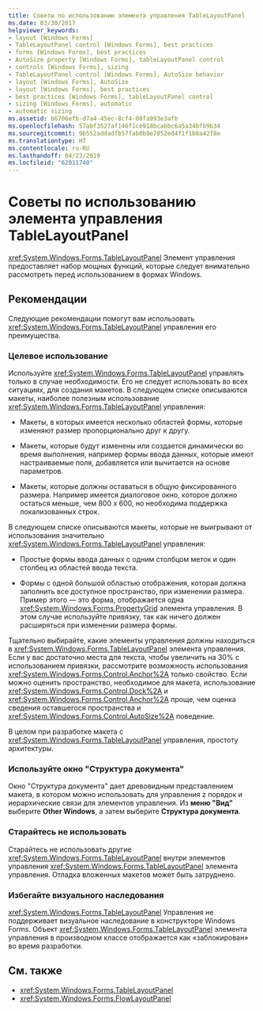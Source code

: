 ```yaml
---
title: Советы по использованию элемента управления TableLayoutPanel
ms.date: 03/30/2017
helpviewer_keywords:
- layout [Windows Forms]
- TableLayoutPanel control [Windows Forms], best practices
- forms [Windows Forms], best practices
- AutoSize property [Windows Forms], tableLayoutPanel control
- controls [Windows Forms], sizing
- TableLayoutPanel control [Windows Forms], AutoSize behavior
- layout [Windows Forms], AutoSize
- layout [Windows Forms], best practices
- best practices [Windows Forms], tableLayoutPanel control
- sizing [Windows Forms], automatic
- automatic sizing
ms.assetid: b6706efb-d7a4-45ec-8cf4-08fa993e3afb
ms.openlocfilehash: 57abf3527af146f1ce918bcabbc6a5a34bfb9b34
ms.sourcegitcommit: 9b552addadfb57fab0b9e7852ed4f1f1b8a42f8e
ms.translationtype: HT
ms.contentlocale: ru-RU
ms.lasthandoff: 04/23/2019
ms.locfileid: "62011740"
---
```

# <a name="best-practices-for-the-tablelayoutpanel-control"></a>Советы по использованию элемента управления TableLayoutPanel
<xref:System.Windows.Forms.TableLayoutPanel> Элемент управления предоставляет набор мощных функций, которые следует внимательно рассмотреть перед использованием в формах Windows.  
  
## <a name="recommendations"></a>Рекомендации  
 Следующие рекомендации помогут вам использовать <xref:System.Windows.Forms.TableLayoutPanel> управления его преимущества.  
  
### <a name="targeted-use"></a>Целевое использование  
 Используйте <xref:System.Windows.Forms.TableLayoutPanel> управлять только в случае необходимости. Его не следует использовать во всех ситуациях, для создания макетов. В следующем списке описываются макеты, наиболее полезным использование <xref:System.Windows.Forms.TableLayoutPanel> управления:  
  
- Макеты, в которых имеется несколько областей формы, которые изменяют размер пропорционально друг к другу.  
  
- Макеты, которые будут изменены или создается динамически во время выполнения, например формы ввода данных, которые имеют настраиваемые поля, добавляется или вычитается на основе параметров.  
  
- Макеты, которые должны оставаться в общую фиксированного размера. Например имеется диалоговое окно, которое должно остаться меньше, чем 800 x 600, но необходима поддержка локализованных строк.  
  
 В следующем списке описываются макеты, которые не выигрывают от использования значительно <xref:System.Windows.Forms.TableLayoutPanel> управления:  
  
- Простые формы ввода данных с одним столбцом меток и один столбец из областей ввода текста.  
  
- Формы с одной большой областью отображения, которая должна заполнить все доступное пространство, при изменении размера. Пример этого — это форма, отображается одна <xref:System.Windows.Forms.PropertyGrid> элемента управления. В этом случае используйте привязку, так как ничего должен расширяться при изменении размера формы.  
  
 Тщательно выбирайте, какие элементы управления должны находиться в <xref:System.Windows.Forms.TableLayoutPanel> элемента управления. Если у вас достаточно места для текста, чтобы увеличить на 30% с использованием привязки, рассмотрите возможность использования <xref:System.Windows.Forms.Control.Anchor%2A> только свойство. Если можно оценить пространство, необходимое для макета, использование <xref:System.Windows.Forms.Control.Dock%2A> и <xref:System.Windows.Forms.Control.Anchor%2A> проще, чем оценка сведения оставшегося пространства и <xref:System.Windows.Forms.Control.AutoSize%2A> поведение.  
  
 В целом при разработке макета с <xref:System.Windows.Forms.TableLayoutPanel> управления, простоту архитектуры.  
  
### <a name="use-the-document-outline-window"></a>Используйте окно "Структура документа"  
 Окно "Структура документа" дает древовидным представлением макета, в котором можно использовать для управления z порядок и иерархические связи для элементов управления. Из **меню "Вид"** выберите **Other Windows**, а затем выберите **Структура документа**.  
  
### <a name="avoid-nesting"></a>Старайтесь не использовать  
 Старайтесь не использовать другие <xref:System.Windows.Forms.TableLayoutPanel> внутри элементов управления <xref:System.Windows.Forms.TableLayoutPanel> элемента управления. Отладка вложенных макетов может быть затруднено.  
  
### <a name="avoid-visual-inheritance"></a>Избегайте визуального наследования  
 <xref:System.Windows.Forms.TableLayoutPanel> Управления не поддерживает визуальное наследование в конструкторе Windows Forms. Объект <xref:System.Windows.Forms.TableLayoutPanel> элемента управления в производном классе отображается как «заблокирован» во время разработки.  
  
## <a name="see-also"></a>См. также

- <xref:System.Windows.Forms.TableLayoutPanel>
- <xref:System.Windows.Forms.FlowLayoutPanel>

